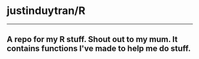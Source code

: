 # justinduytran/R
---
A repo for my R stuff.
Shout out to my mum.
It contains functions I've made to help me do stuff.
---
